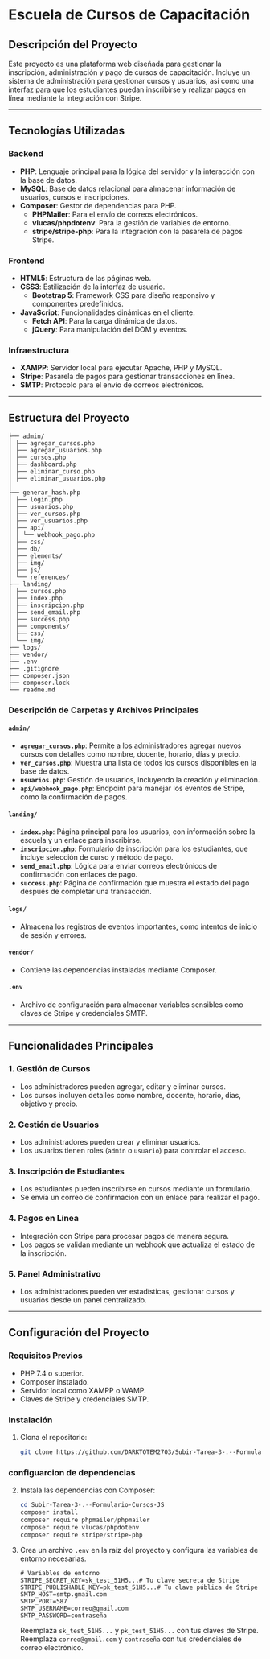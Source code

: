 # Escuela de Cursos de Capacitación

## Descripción del Proyecto

Este proyecto es una plataforma web diseñada para gestionar la inscripción, administración y pago de cursos de capacitación. Incluye un sistema de administración para gestionar cursos y usuarios, así como una interfaz para que los estudiantes puedan inscribirse y realizar pagos en línea mediante la integración con Stripe.

---

## Tecnologías Utilizadas

### Backend

- **PHP**: Lenguaje principal para la lógica del servidor y la interacción con la base de datos.
- **MySQL**: Base de datos relacional para almacenar información de usuarios, cursos e inscripciones.
- **Composer**: Gestor de dependencias para PHP.
  - **PHPMailer**: Para el envío de correos electrónicos.
  - **vlucas/phpdotenv**: Para la gestión de variables de entorno.
  - **stripe/stripe-php**: Para la integración con la pasarela de pagos Stripe.

### Frontend

- **HTML5**: Estructura de las páginas web.
- **CSS3**: Estilización de la interfaz de usuario.
  - **Bootstrap 5**: Framework CSS para diseño responsivo y componentes predefinidos.
- **JavaScript**: Funcionalidades dinámicas en el cliente.
  - **Fetch API**: Para la carga dinámica de datos.
  - **jQuery**: Para manipulación del DOM y eventos.

### Infraestructura

- **XAMPP**: Servidor local para ejecutar Apache, PHP y MySQL.
- **Stripe**: Pasarela de pagos para gestionar transacciones en línea.
- **SMTP**: Protocolo para el envío de correos electrónicos.

---

## Estructura del Proyecto

```
├── admin/
│ ├── agregar_cursos.php
│ ├── agregar_usuarios.php
│ ├── cursos.php
│ ├── dashboard.php
│ ├── eliminar_curso.php
│ ├── eliminar_usuarios.php
│
├── generar_hash.php
│ ├── login.php
│ ├── usuarios.php
│ ├── ver_cursos.php
│ ├── ver_usuarios.php
│ ├── api/
│ │ └── webhook_pago.php
│ ├── css/
│ ├── db/
│ ├── elements/
│ ├── img/
│ ├── js/
│ └── references/
├── landing/
│ ├── cursos.php
│ ├── index.php
│ ├── inscripcion.php
│ ├── send_email.php
│ ├── success.php
│ ├── components/
│ ├── css/
│ └── img/
├── logs/
├── vendor/
├── .env
├── .gitignore
├── composer.json
├── composer.lock
└── readme.md
```

### Descripción de Carpetas y Archivos Principales

#### **`admin/`**

- **`agregar_cursos.php`**: Permite a los administradores agregar nuevos cursos con detalles como nombre, docente, horario, días y precio.
- **`ver_cursos.php`**: Muestra una lista de todos los cursos disponibles en la base de datos.
- **`usuarios.php`**: Gestión de usuarios, incluyendo la creación y eliminación.
- **`api/webhook_pago.php`**: Endpoint para manejar los eventos de Stripe, como la confirmación de pagos.

#### **`landing/`**

- **`index.php`**: Página principal para los usuarios, con información sobre la escuela y un enlace para inscribirse.
- **`inscripcion.php`**: Formulario de inscripción para los estudiantes, que incluye selección de curso y método de pago.
- **`send_email.php`**: Lógica para enviar correos electrónicos de confirmación con enlaces de pago.
- **`success.php`**: Página de confirmación que muestra el estado del pago después de completar una transacción.

#### **`logs/`**

- Almacena los registros de eventos importantes, como intentos de inicio de sesión y errores.

#### **`vendor/`**

- Contiene las dependencias instaladas mediante Composer.

#### **`.env`**

- Archivo de configuración para almacenar variables sensibles como claves de Stripe y credenciales SMTP.

---

## Funcionalidades Principales

### 1. **Gestión de Cursos**

- Los administradores pueden agregar, editar y eliminar cursos.
- Los cursos incluyen detalles como nombre, docente, horario, días, objetivo y precio.

### 2. **Gestión de Usuarios**

- Los administradores pueden crear y eliminar usuarios.
- Los usuarios tienen roles (`admin` o `usuario`) para controlar el acceso.

### 3. **Inscripción de Estudiantes**

- Los estudiantes pueden inscribirse en cursos mediante un formulario.
- Se envía un correo de confirmación con un enlace para realizar el pago.

### 4. **Pagos en Línea**

- Integración con Stripe para procesar pagos de manera segura.
- Los pagos se validan mediante un webhook que actualiza el estado de la inscripción.

### 5. **Panel Administrativo**

- Los administradores pueden ver estadísticas, gestionar cursos y usuarios desde un panel centralizado.

---

## Configuración del Proyecto

### Requisitos Previos

- PHP 7.4 o superior.
- Composer instalado.
- Servidor local como XAMPP o WAMP.
- Claves de Stripe y credenciales SMTP.

### Instalación

1. Clona el repositorio:
   ```bash
   git clone https://github.com/DARKTOTEM2703/Subir-Tarea-3-.--Formulario-Cursos-JS
   ```

### configuarcion de dependencias

2. Instala las
   dependencias con Composer:
   ```powerShell
   cd Subir-Tarea-3-.--Formulario-Cursos-JS
   composer install
   composer require phpmailer/phpmailer
   composer require vlucas/phpdotenv
   composer require stripe/stripe-php
   ```
3. Crea un archivo `.env` en la raíz del proyecto y configura las variables de entorno necesarias.
   ```
   # Variables de entorno
   STRIPE_SECRET_KEY=sk_test_51H5...# Tu clave secreta de Stripe
   STRIPE_PUBLISHABLE_KEY=pk_test_51H5...# Tu clave pública de Stripe
   SMTP_HOST=smtp.gmail.com
   SMTP_PORT=587
   SMTP_USERNAME=correo@gmail.com
   SMTP_PASSWORD=contraseña
   ```
   Reemplaza `sk_test_51H5...` y `pk_test_51H5...` con tus claves de Stripe.
   Reemplaza `correo@gmail.com` y `contraseña` con tus credenciales de correo electrónico.
